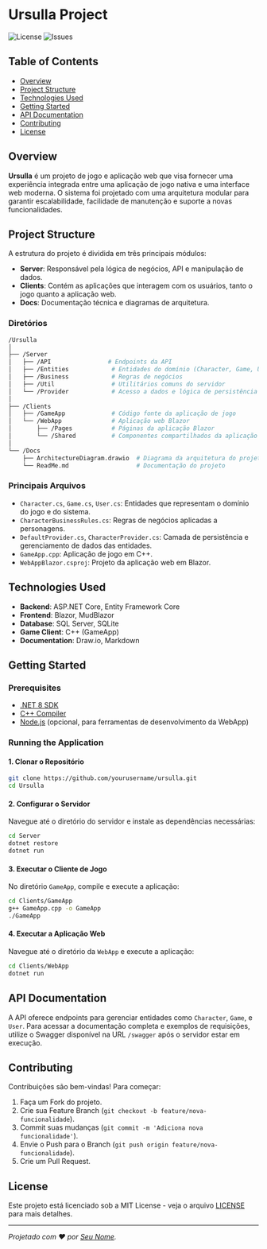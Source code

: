 
# Ursulla Project

![License](https://img.shields.io/github/license/yourusername/ursulla) ![Issues](https://img.shields.io/github/issues/yourusername/ursulla)

## Table of Contents

- [Overview](#overview)
- [Project Structure](#project-structure)
- [Technologies Used](#technologies-used)
- [Getting Started](#getting-started)
- [API Documentation](#api-documentation)
- [Contributing](#contributing)
- [License](#license)

## Overview

**Ursulla** é um projeto de jogo e aplicação web que visa fornecer uma experiência integrada entre uma aplicação de jogo nativa e uma interface web moderna. O sistema foi projetado com uma arquitetura modular para garantir escalabilidade, facilidade de manutenção e suporte a novas funcionalidades.

## Project Structure

A estrutura do projeto é dividida em três principais módulos:

- **Server**: Responsável pela lógica de negócios, API e manipulação de dados.
- **Clients**: Contém as aplicações que interagem com os usuários, tanto o jogo quanto a aplicação web.
- **Docs**: Documentação técnica e diagramas de arquitetura.

### Diretórios

```bash
/Ursulla
│
├── /Server
│   ├── /API                # Endpoints da API
│   ├── /Entities            # Entidades do domínio (Character, Game, User)
│   ├── /Business            # Regras de negócios
│   ├── /Util                # Utilitários comuns do servidor
│   └── /Provider            # Acesso a dados e lógica de persistência
│
├── /Clients
│   ├── /GameApp             # Código fonte da aplicação de jogo
│   └── /WebApp              # Aplicação web Blazor
│       ├── /Pages           # Páginas da aplicação Blazor
│       └── /Shared          # Componentes compartilhados da aplicação Blazor
│
└── /Docs
    ├── ArchitectureDiagram.drawio  # Diagrama da arquitetura do projeto
    └── ReadMe.md                   # Documentação do projeto
```

### Principais Arquivos

- `Character.cs`, `Game.cs`, `User.cs`: Entidades que representam o domínio do jogo e do sistema.
- `CharacterBusinessRules.cs`: Regras de negócios aplicadas a personagens.
- `DefaultProvider.cs`, `CharacterProvider.cs`: Camada de persistência e gerenciamento de dados das entidades.
- `GameApp.cpp`: Aplicação de jogo em C++.
- `WebAppBlazor.csproj`: Projeto da aplicação web em Blazor.

## Technologies Used

- **Backend**: ASP.NET Core, Entity Framework Core
- **Frontend**: Blazor, MudBlazor
- **Database**: SQL Server, SQLite
- **Game Client**: C++ (GameApp)
- **Documentation**: Draw.io, Markdown

## Getting Started

### Prerequisites

- [.NET 8 SDK](https://dotnet.microsoft.com/download)
- [C++ Compiler](https://gcc.gnu.org/)
- [Node.js](https://nodejs.org/en/) (opcional, para ferramentas de desenvolvimento da WebApp)

### Running the Application

#### 1. Clonar o Repositório

```bash
git clone https://github.com/yourusername/ursulla.git
cd Ursulla
```

#### 2. Configurar o Servidor

Navegue até o diretório do servidor e instale as dependências necessárias:

```bash
cd Server
dotnet restore
dotnet run
```

#### 3. Executar o Cliente de Jogo

No diretório `GameApp`, compile e execute a aplicação:

```bash
cd Clients/GameApp
g++ GameApp.cpp -o GameApp
./GameApp
```

#### 4. Executar a Aplicação Web

Navegue até o diretório da `WebApp` e execute a aplicação:

```bash
cd Clients/WebApp
dotnet run
```

## API Documentation

A API oferece endpoints para gerenciar entidades como `Character`, `Game`, e `User`. Para acessar a documentação completa e exemplos de requisições, utilize o Swagger disponível na URL `/swagger` após o servidor estar em execução.

## Contributing

Contribuições são bem-vindas! Para começar:

1. Faça um Fork do projeto.
2. Crie sua Feature Branch (`git checkout -b feature/nova-funcionalidade`).
3. Commit suas mudanças (`git commit -m 'Adiciona nova funcionalidade'`).
4. Envie o Push para o Branch (`git push origin feature/nova-funcionalidade`).
5. Crie um Pull Request.

## License

Este projeto está licenciado sob a MIT License - veja o arquivo [LICENSE](LICENSE) para mais detalhes.

---

*Projetado com ❤️ por [Seu Nome](https://github.com/seunome).*
